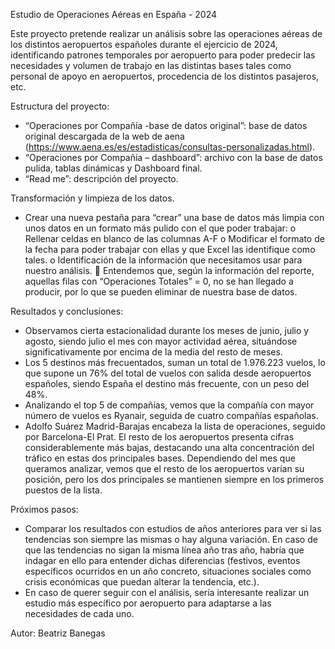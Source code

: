 Estudio de Operaciones Aéreas en España - 2024 

Este proyecto pretende realizar un análisis sobre las operaciones aéreas de los distintos aeropuertos españoles durante el ejercicio de 2024, identificando patrones temporales por aeropuerto para poder predecir las necesidades y volumen de trabajo en las distintas bases tales como personal de apoyo en aeropuertos, procedencia de los distintos pasajeros, etc.

Estructura del proyecto:
-	“Operaciones por Compañía -base de datos original”: base de datos original descargada de la web de aena (https://www.aena.es/es/estadisticas/consultas-personalizadas.html).
-	“Operaciones por Compañía – dashboard”: archivo con la base de datos pulida, tablas dinámicas y Dashboard final.
-	“Read me”: descripción del proyecto.

Transformación y limpieza de los datos.
-	Crear una nueva pestaña para “crear” una base de datos más limpia con unos datos en un formato más pulido con el que poder trabajar:
o	Rellenar celdas en blanco de las columnas A-F
o	Modificar el formato de la fecha para poder trabajar con ellas y que Excel las identifique como tales.
o	Identificación de la información que necesitamos usar para nuestro análisis.
	Entendemos que, según la información del reporte, aquellas filas con “Operaciones Totales” = 0, no se han llegado a producir, por lo que se pueden eliminar de nuestra base de datos.

Resultados y conclusiones:
-	Observamos cierta estacionalidad durante los meses de junio, julio y agosto, siendo julio el mes con mayor actividad aérea, situándose significativamente por encima de la media del resto de meses.
-	Los 5 destinos más frecuentados, suman un total de 1.976.223 vuelos, lo que supone un 76% del total de vuelos con salida desde aeropuertos españoles, siendo España el destino más frecuente, con un peso del 48%.
-	Analizando el top 5 de compañías, vemos que la compañía con mayor número de vuelos es Ryanair, seguida de cuatro compañías españolas.
-	Adolfo Suárez Madrid-Barajas encabeza la lista de operaciones, seguido por Barcelona-El Prat. El resto de los aeropuertos presenta cifras considerablemente más bajas, destacando una alta concentración del tráfico en estas dos principales bases. Dependiendo del mes que queramos analizar, vemos que el resto de los aeropuertos varían su posición, pero los dos principales se mantienen siempre en los primeros puestos de la lista.

Próximos pasos:
-	Comparar los resultados con estudios de años anteriores para ver si las tendencias son siempre las mismas o hay alguna variación. En caso de que las tendencias no sigan la misma línea año tras año, habría que indagar en ello para entender dichas diferencias (festivos, eventos específicos ocurridos en un año concreto, situaciones sociales como crisis económicas que puedan alterar la tendencia, etc.).
-	En caso de querer seguir con el análisis, sería interesante realizar un estudio más específico por aeropuerto para adaptarse a las necesidades de cada uno.

Autor:
Beatriz Banegas
